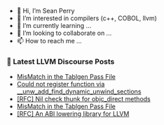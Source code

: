 - 👋 Hi, I’m Sean Perry
- 👀 I’m interested in compilers (c++, COBOL, llvm)
- 🌱 I’m currently learning ...
- 💞️ I’m looking to collaborate on ...
- 📫 How to reach me ...

<!---
s66perry/s66perry is a ✨ special ✨ repository because its `README.md` (this file) appears on your GitHub profile.
You can click the Preview link to take a look at your changes.
--->
### 📕 Latest LLVM Discourse Posts

<!-- DISCOURSE-LLVM:START -->
- [MisMatch in the Tablgen Pass File](https://discourse.llvm.org/t/mismatch-in-the-tablgen-pass-file/84593#post_2)
- [Could not register function via __unw_add_find_dynamic_unwind_sections](https://discourse.llvm.org/t/could-not-register-function-via-unw-add-find-dynamic-unwind-sections/84561#post_3)
- [[RFC] Nil check thunk for objc_direct methods](https://discourse.llvm.org/t/rfc-nil-check-thunk-for-objc-direct-methods/84594#post_1)
- [MisMatch in the Tablgen Pass File](https://discourse.llvm.org/t/mismatch-in-the-tablgen-pass-file/84593#post_1)
- [[RFC] An ABI lowering library for LLVM](https://discourse.llvm.org/t/rfc-an-abi-lowering-library-for-llvm/84495#post_6)
<!-- DISCOURSE-LLVM:END -->
